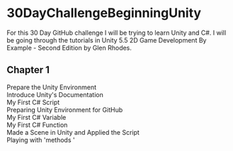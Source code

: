 # 30DayChallengeBeginningUnity

For this 30 Day GitHub challenge I will be trying to learn Unity and C#. I will be going through the tutorials in Unity 5.5 2D Game Development By Example - Second Edition by Glen Rhodes.

## Chapter 1

Prepare the Unity Environment <br />
Introduce Unity's Documentation <br />
My First C# Script <br />
Preparing Unity Environment for GitHub <br />
My First C# Variable <br />
My First C# Function <br />
Made a Scene in Unity and Applied the Script <br /> 
Playing with 'methods '<br/>